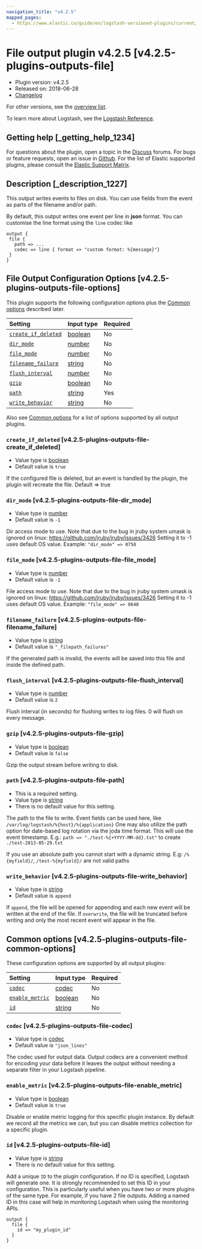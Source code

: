 ```yaml
---
navigation_title: "v4.2.5"
mapped_pages:
  - https://www.elastic.co/guide/en/logstash-versioned-plugins/current/v4.2.5-plugins-outputs-file.html
---
```


# File output plugin v4.2.5 [v4.2.5-plugins-outputs-file]

* Plugin version: v4.2.5
* Released on: 2018-06-28
* [Changelog](https://github.com/logstash-plugins/logstash-output-file/blob/v4.2.5/CHANGELOG.md)

For other versions, see the [overview list](output-file-index.md).

To learn more about Logstash, see the [Logstash Reference](https://www.elastic.co/guide/en/logstash/current/index.html).

## Getting help [_getting_help_1234]

For questions about the plugin, open a topic in the [Discuss](http://discuss.elastic.co) forums. For bugs or feature requests, open an issue in [Github](https://github.com/logstash-plugins/logstash-output-file). For the list of Elastic supported plugins, please consult the [Elastic Support Matrix](https://www.elastic.co/support/matrix#matrix_logstash_plugins).

## Description [_description_1227]

This output writes events to files on disk. You can use fields from the event as parts of the filename and/or path.

By default, this output writes one event per line in **json** format. You can customise the line format using the `line` codec like

```
output {
 file {
   path => ...
   codec => line { format => "custom format: %{message}"}
 }
}
```

## File Output Configuration Options [v4.2.5-plugins-outputs-file-options]

This plugin supports the following configuration options plus the [Common options](v4-2-5-plugins-outputs-file.md#v4.2.5-plugins-outputs-file-common-options) described later.

| Setting | Input type | Required |
| :- | :- | :- |
| [`create_if_deleted`](v4-2-5-plugins-outputs-file.md#v4.2.5-plugins-outputs-file-create_if_deleted) | [boolean](/lsr/value-types.md#boolean) | No |
| [`dir_mode`](v4-2-5-plugins-outputs-file.md#v4.2.5-plugins-outputs-file-dir_mode) | [number](/lsr/value-types.md#number) | No |
| [`file_mode`](v4-2-5-plugins-outputs-file.md#v4.2.5-plugins-outputs-file-file_mode) | [number](/lsr/value-types.md#number) | No |
| [`filename_failure`](v4-2-5-plugins-outputs-file.md#v4.2.5-plugins-outputs-file-filename_failure) | [string](/lsr/value-types.md#string) | No |
| [`flush_interval`](v4-2-5-plugins-outputs-file.md#v4.2.5-plugins-outputs-file-flush_interval) | [number](/lsr/value-types.md#number) | No |
| [`gzip`](v4-2-5-plugins-outputs-file.md#v4.2.5-plugins-outputs-file-gzip) | [boolean](/lsr/value-types.md#boolean) | No |
| [`path`](v4-2-5-plugins-outputs-file.md#v4.2.5-plugins-outputs-file-path) | [string](/lsr/value-types.md#string) | Yes |
| [`write_behavior`](v4-2-5-plugins-outputs-file.md#v4.2.5-plugins-outputs-file-write_behavior) | [string](/lsr/value-types.md#string) | No |

Also see [Common options](v4-2-5-plugins-outputs-file.md#v4.2.5-plugins-outputs-file-common-options) for a list of options supported by all output plugins.

### `create_if_deleted` [v4.2.5-plugins-outputs-file-create_if_deleted]

* Value type is [boolean](/lsr/value-types.md#boolean)
* Default value is `true`

If the configured file is deleted, but an event is handled by the plugin, the plugin will recreate the file. Default ⇒ true

### `dir_mode` [v4.2.5-plugins-outputs-file-dir_mode]

* Value type is [number](/lsr/value-types.md#number)
* Default value is `-1`

Dir access mode to use. Note that due to the bug in jruby system umask is ignored on linux: <https://github.com/jruby/jruby/issues/3426> Setting it to -1 uses default OS value. Example: `"dir_mode" => 0750`

### `file_mode` [v4.2.5-plugins-outputs-file-file_mode]

* Value type is [number](/lsr/value-types.md#number)
* Default value is `-1`

File access mode to use. Note that due to the bug in jruby system umask is ignored on linux: <https://github.com/jruby/jruby/issues/3426> Setting it to -1 uses default OS value. Example: `"file_mode" => 0640`

### `filename_failure` [v4.2.5-plugins-outputs-file-filename_failure]

* Value type is [string](/lsr/value-types.md#string)
* Default value is `"_filepath_failures"`

If the generated path is invalid, the events will be saved into this file and inside the defined path.

### `flush_interval` [v4.2.5-plugins-outputs-file-flush_interval]

* Value type is [number](/lsr/value-types.md#number)
* Default value is `2`

Flush interval (in seconds) for flushing writes to log files. 0 will flush on every message.

### `gzip` [v4.2.5-plugins-outputs-file-gzip]

* Value type is [boolean](/lsr/value-types.md#boolean)
* Default value is `false`

Gzip the output stream before writing to disk.

### `path` [v4.2.5-plugins-outputs-file-path]

* This is a required setting.
* Value type is [string](/lsr/value-types.md#string)
* There is no default value for this setting.

The path to the file to write. Event fields can be used here, like `/var/log/logstash/%{host}/%{application}` One may also utilize the path option for date-based log rotation via the joda time format. This will use the event timestamp. E.g.: `path => "./test-%{+YYYY-MM-dd}.txt"` to create `./test-2013-05-29.txt`

If you use an absolute path you cannot start with a dynamic string. E.g: `/%{myfield}/`, `/test-%{myfield}/` are not valid paths

### `write_behavior` [v4.2.5-plugins-outputs-file-write_behavior]

* Value type is [string](/lsr/value-types.md#string)
* Default value is `append`

If `append`, the file will be opened for appending and each new event will be written at the end of the file. If `overwrite`, the file will be truncated before writing and only the most recent event will appear in the file.

## Common options [v4.2.5-plugins-outputs-file-common-options]

These configuration options are supported by all output plugins:

| Setting | Input type | Required |
| :- | :- | :- |
| [`codec`](v4-2-5-plugins-outputs-file.md#v4.2.5-plugins-outputs-file-codec) | [codec](/lsr/value-types.md#codec) | No |
| [`enable_metric`](v4-2-5-plugins-outputs-file.md#v4.2.5-plugins-outputs-file-enable_metric) | [boolean](/lsr/value-types.md#boolean) | No |
| [`id`](v4-2-5-plugins-outputs-file.md#v4.2.5-plugins-outputs-file-id) | [string](/lsr/value-types.md#string) | No |

### `codec` [v4.2.5-plugins-outputs-file-codec]

* Value type is [codec](/lsr/value-types.md#codec)
* Default value is `"json_lines"`

The codec used for output data. Output codecs are a convenient method for encoding your data before it leaves the output without needing a separate filter in your Logstash pipeline.

### `enable_metric` [v4.2.5-plugins-outputs-file-enable_metric]

* Value type is [boolean](/lsr/value-types.md#boolean)
* Default value is `true`

Disable or enable metric logging for this specific plugin instance. By default we record all the metrics we can, but you can disable metrics collection for a specific plugin.

### `id` [v4.2.5-plugins-outputs-file-id]

* Value type is [string](/lsr/value-types.md#string)
* There is no default value for this setting.

Add a unique `ID` to the plugin configuration. If no ID is specified, Logstash will generate one. It is strongly recommended to set this ID in your configuration. This is particularly useful when you have two or more plugins of the same type. For example, if you have 2 file outputs. Adding a named ID in this case will help in monitoring Logstash when using the monitoring APIs.

```
output {
  file {
    id => "my_plugin_id"
  }
}
```
